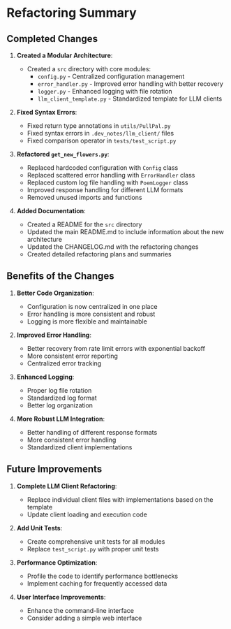 # Refactoring Summary

## Completed Changes

1. **Created a Modular Architecture**:
   - Created a `src` directory with core modules:
     - `config.py` - Centralized configuration management
     - `error_handler.py` - Improved error handling with better recovery
     - `logger.py` - Enhanced logging with file rotation
     - `llm_client_template.py` - Standardized template for LLM clients

2. **Fixed Syntax Errors**:
   - Fixed return type annotations in `utils/PullPal.py`
   - Fixed syntax errors in `.dev_notes/llm_client/` files
   - Fixed comparison operator in `tests/test_script.py`

3. **Refactored `get_new_flowers.py`**:
   - Replaced hardcoded configuration with `Config` class
   - Replaced scattered error handling with `ErrorHandler` class
   - Replaced custom log file handling with `PoemLogger` class
   - Improved response handling for different LLM formats
   - Removed unused imports and functions

4. **Added Documentation**:
   - Created a README for the `src` directory
   - Updated the main README.md to include information about the new architecture
   - Updated the CHANGELOG.md with the refactoring changes
   - Created detailed refactoring plans and summaries

## Benefits of the Changes

1. **Better Code Organization**:
   - Configuration is now centralized in one place
   - Error handling is more consistent and robust
   - Logging is more flexible and maintainable

2. **Improved Error Handling**:
   - Better recovery from rate limit errors with exponential backoff
   - More consistent error reporting
   - Centralized error tracking

3. **Enhanced Logging**:
   - Proper log file rotation
   - Standardized log format
   - Better log organization

4. **More Robust LLM Integration**:
   - Better handling of different response formats
   - More consistent error handling
   - Standardized client implementations

## Future Improvements

1. **Complete LLM Client Refactoring**:
   - Replace individual client files with implementations based on the template
   - Update client loading and execution code

2. **Add Unit Tests**:
   - Create comprehensive unit tests for all modules
   - Replace `test_script.py` with proper unit tests

3. **Performance Optimization**:
   - Profile the code to identify performance bottlenecks
   - Implement caching for frequently accessed data

4. **User Interface Improvements**:
   - Enhance the command-line interface
   - Consider adding a simple web interface
